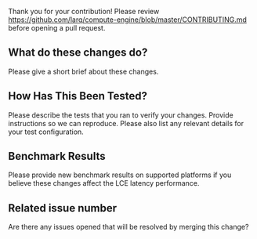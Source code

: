 
Thank you for your contribution!
Please review https://github.com/larq/compute-engine/blob/master/CONTRIBUTING.md before opening a pull request.

## What do these changes do?
Please give a short brief about these changes.

## How Has This Been Tested?
Please describe the tests that you ran to verify your changes. Provide instructions so we can reproduce. Please also list any relevant details for your test configuration.

## Benchmark Results
Please provide new benchmark results on supported platforms if you believe these changes affect the LCE latency performance.

## Related issue number
Are there any issues opened that will be resolved by merging this change?
